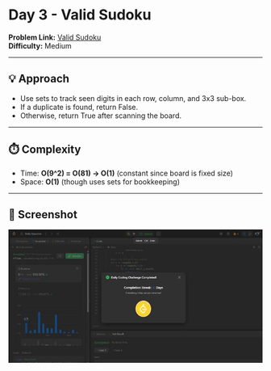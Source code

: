 # Day 3 - Valid Sudoku  

**Problem Link:** [Valid Sudoku](https://leetcode.com/problems/valid-sudoku/)  
**Difficulty:** Medium  

---

## 💡 Approach
- Use sets to track seen digits in each row, column, and 3x3 sub-box.  
- If a duplicate is found, return False.  
- Otherwise, return True after scanning the board.  

---

## ⏱️ Complexity
- Time: **O(9^2) = O(81) → O(1)** (constant since board is fixed size)  
- Space: **O(1)** (though uses sets for bookkeeping)  

---

## 📸 Screenshot
![Valid Sudoku](screenshot.jpg)

